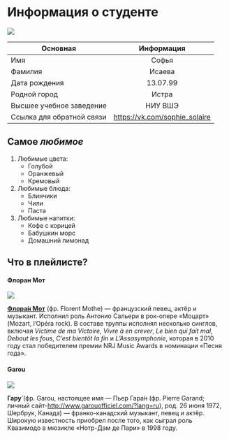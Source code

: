 # **Информация о студенте** 


![](https://vk.vkfaces.com/841533/v841533597/b696/HTa7QEgaVkY.jpg)

Основная|Информация 
---|:---:
Имя|Софья
Фамилия|Исаева
Дата рождения|13.07.99 
Родной город|Истра 
Высшее учебное заведение|НИУ ВШЭ 
Ссылка для обратной связи|<https://vk.com/sophie_solaire>

## **Самое _любимое_**
1. Любимые цвета:
    + Голубой
    + Оранжевый
    + Кремовый
2. Любимые блюда:
    + Блинчики
    + Чили
    + Паста
3. Любимые напитки:
    + Кофе с корицей
    + Бабушкин морс
    + Домашний лимонад
    
## Что в плейлисте?

#### **Флоран Мот**


![](https://i.concertwith.me/artists/5dc361d965d792b4f390c805bf40c182.jpg)

[**Флора́н Мот**](https://www.instagram.com/florentmothe/) (фр. Florent Mothe) — французский певец, актёр и музыкант. Исполнил роль Антонио Сальери в рок-опере «Моцарт» (Mozart, l’Opéra rock). В составе труппы исполнял несколько синглов, включая _Victime de ma Victoire_, _Vivre à en crever_, _Le bien qui fait mal_, _Debout les fous_, _C’est bientôt la fin_ и _L’Assasymphonie_, которая в 2010 году стал победителем премии NRJ Music Awards в номинации «Песня года».

#### **Garou**
![](https://i.scdn.co/image/5da7572764182840f9ba44f8489842aea351a424)

**Гару́** (фр. Garou, настоящее имя — Пьер Гара́н (фр. Pierre Garand; личный сайт-<http://www.garouofficiel.com/?lang=ru>), род. 26 июня 1972, Шербрук, Канада) — франко-канадский музыкант, певец и актёр. Широкую известность приобрел после того, как сыграл роль Квазимодо в мюзикле «Нотр-Дам де Пари» в 1998 году.


    
